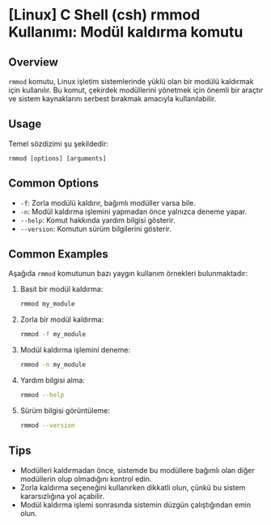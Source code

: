 # [Linux] C Shell (csh) rmmod Kullanımı: Modül kaldırma komutu

## Overview
`rmmod` komutu, Linux işletim sistemlerinde yüklü olan bir modülü kaldırmak için kullanılır. Bu komut, çekirdek modüllerini yönetmek için önemli bir araçtır ve sistem kaynaklarını serbest bırakmak amacıyla kullanılabilir.

## Usage
Temel sözdizimi şu şekildedir:
```
rmmod [options] [arguments]
```

## Common Options
- `-f`: Zorla modülü kaldırır, bağımlı modüller varsa bile.
- `-n`: Modül kaldırma işlemini yapmadan önce yalnızca deneme yapar.
- `--help`: Komut hakkında yardım bilgisi gösterir.
- `--version`: Komutun sürüm bilgilerini gösterir.

## Common Examples
Aşağıda `rmmod` komutunun bazı yaygın kullanım örnekleri bulunmaktadır:

1. Basit bir modül kaldırma:
   ```bash
   rmmod my_module
   ```

2. Zorla bir modül kaldırma:
   ```bash
   rmmod -f my_module
   ```

3. Modül kaldırma işlemini deneme:
   ```bash
   rmmod -n my_module
   ```

4. Yardım bilgisi alma:
   ```bash
   rmmod --help
   ```

5. Sürüm bilgisi görüntüleme:
   ```bash
   rmmod --version
   ```

## Tips
- Modülleri kaldırmadan önce, sistemde bu modüllere bağımlı olan diğer modüllerin olup olmadığını kontrol edin.
- Zorla kaldırma seçeneğini kullanırken dikkatli olun, çünkü bu sistem kararsızlığına yol açabilir.
- Modül kaldırma işlemi sonrasında sistemin düzgün çalıştığından emin olun.